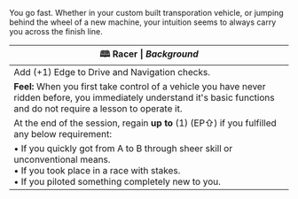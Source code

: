 You go fast. Whether in your custom built transporation vehicle, or jumping behind the wheel of a new machine, your intuition seems to always carry you across the finish line.

| **🕮 Racer** \| *Background*                                                                                                                                                     |
| -------------------------------------------------------------------------------------------------------------------------------------------------------------------------------- |
| Add (+1) Edge to Drive and Navigation checks.                                                                                                                                    |
| **Feel:** When you first take control of a vehicle you have never ridden before, you immediately understand it's basic functions and do not require a lesson to operate it.      |
| At the end of the session, regain **up to** (1) (EP⇧) if you fulfilled any below requirement:                                                                                    |
| • If you quickly got from A to B through sheer skill or unconventional means.<br>• If you took place in a race with stakes.<br>• If you piloted something completely new to you. |
